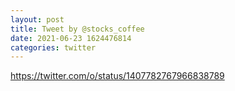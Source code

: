 ```yaml
--- 
layout: post 
title: Tweet by @stocks_coffee 
date: 2021-06-23 1624476814 
categories: twitter 
--- 
```

https://twitter.com/o/status/1407782767966838789